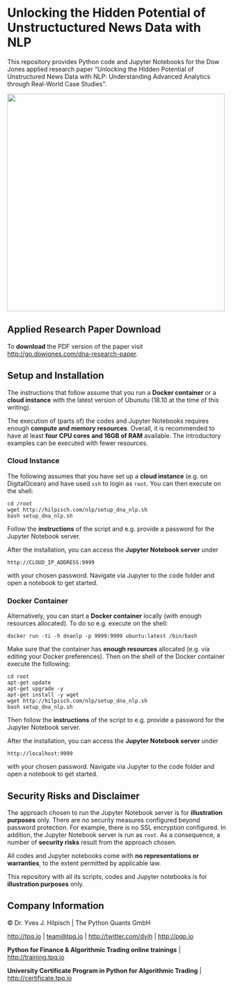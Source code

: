 # Unlocking the Hidden Potential of Unstructuctured News Data with NLP
This repository provides Python code and Jupyter Notebooks for the Dow Jones applied research paper “Unlocking the Hidden Potential of Unstructured News Data with NLP: Understanding Advanced Analytics through Real-World Case Studies".

<img src="http://hilpisch.com/images/dna_paper_cover.png" width="500">

## Applied Research Paper Download

To **download** the PDF version of the paper visit http://go.dowjones.com/dna-research-paper.

## Setup and Installation

The instructions that follow assume that you run a **Docker container** or a **cloud instance** with the latest version of Ubunutu (18.10 at the time of this writing).

The execution of (parts of) the codes and Jupyter Notebooks requires enough **compute and memory resources**. Overall, it is recommended to have at least **four CPU cores and 16GB of RAM** available. The introductory examples can be executed with fewer resources.

### Cloud Instance

The following assumes that you have set up a **cloud instance** (e.g. on DigitalOcean) and have used `ssh` to login as `root`. You can then execute on the shell:

    cd /root
    wget http://hilpisch.com/nlp/setup_dna_nlp.sh
    bash setup_dna_nlp.sh

Follow the **instructions** of the script and e.g. provide a password for the Jupyter Notebook server.

After the installation, you can access the **Jupyter Notebook server** under

    http://CLOUD_IP_ADDRESS:9999

with your chosen password. Navigate via Jupyter to the code folder and open a notebook to get started.

### Docker Container

Alternatively, you can start a **Docker container** locally (with enough resources allocated). To do so e.g. execute on the shell:

    docker run -ti -h dnanlp -p 9999:9999 ubuntu:latest /bin/bash

Make sure that the container has **enough resources** allocated (e.g. via editing your Docker preferences). Then on the shell of the Docker container execute the following:

    cd root
    apt-get update
    apt-get upgrade -y
    apt-get install -y wget
    wget http://hilpisch.com/nlp/setup_dna_nlp.sh
    bash setup_dna_nlp.sh

Then follow the **instructions** of the script to e.g. provide a password for the Jupyter Notebook server.

After the installation, you can access the **Jupyter Notebook server** under

    http://localhost:9999

with your chosen password. Navigate via Jupyter to the code folder and open a notebook to get started.

## Security Risks and Disclaimer

The approach chosen to run the Jupyter Notebook server is for **illustration purposes** only. There are no security measures configured beyond password protection. For example, there is no SSL encryption configured. In addition, the Jupyter Notebook server is run as `root`. As a consequence, a number of **security risks** result from the approach chosen.

All codes and Jupyter notebooks come with **no representations or warranties**, to the extent permitted by applicable law.

This repository with all its scripts, codes and Jupyter notebooks is for **illustration purposes** only.

## Company Information

© Dr. Yves J. Hilpisch \| The Python Quants GmbH

http://tpq.io \| team@tpq.io \|
http://twitter.com/dyjh \| http://pqp.io

**Python for Finance & Algorithmic Trading online trainings** \| http://training.tpq.io

**University Certificate Program in Python for Algorithmic Trading** \| http://certificate.tpq.io


